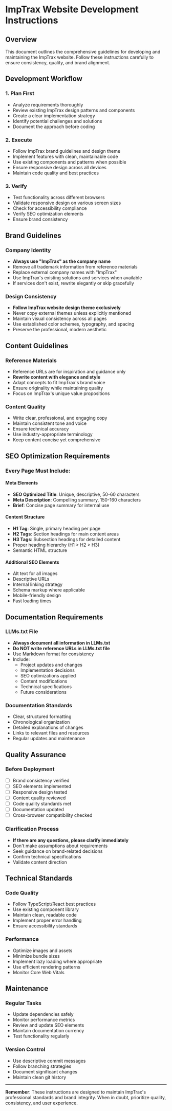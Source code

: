 # ImpTrax Website Development Instructions

## Overview
This document outlines the comprehensive guidelines for developing and maintaining the ImpTrax website. Follow these instructions carefully to ensure consistency, quality, and brand alignment.

## Development Workflow

### 1. Plan First
- Analyze requirements thoroughly
- Review existing ImpTrax design patterns and components
- Create a clear implementation strategy
- Identify potential challenges and solutions
- Document the approach before coding

### 2. Execute
- Follow ImpTrax brand guidelines and design theme
- Implement features with clean, maintainable code
- Use existing components and patterns when possible
- Ensure responsive design across all devices
- Maintain code quality and best practices

### 3. Verify
- Test functionality across different browsers
- Validate responsive design on various screen sizes
- Check for accessibility compliance
- Verify SEO optimization elements
- Ensure brand consistency

## Brand Guidelines

### Company Identity
- **Always use "ImpTrax" as the company name**
- Remove all trademark information from reference materials
- Replace external company names with "ImpTrax"
- Use ImpTrax's existing solutions and services when available
- If services don't exist, rewrite elegantly or skip gracefully

### Design Consistency
- **Follow ImpTrax website design theme exclusively**
- Never copy external themes unless explicitly mentioned
- Maintain visual consistency across all pages
- Use established color schemes, typography, and spacing
- Preserve the professional, modern aesthetic

## Content Guidelines

### Reference Materials
- Reference URLs are for inspiration and guidance only
- **Rewrite content with elegance and style**
- Adapt concepts to fit ImpTrax's brand voice
- Ensure originality while maintaining quality
- Focus on ImpTrax's unique value propositions

### Content Quality
- Write clear, professional, and engaging copy
- Maintain consistent tone and voice
- Ensure technical accuracy
- Use industry-appropriate terminology
- Keep content concise yet comprehensive

## SEO Optimization Requirements

### Every Page Must Include:

#### Meta Elements
- **SEO Optimized Title**: Unique, descriptive, 50-60 characters
- **Meta Description**: Compelling summary, 150-160 characters
- **Brief**: Concise page summary for internal use

#### Content Structure
- **H1 Tag**: Single, primary heading per page
- **H2 Tags**: Section headings for main content areas
- **H3 Tags**: Subsection headings for detailed content
- Proper heading hierarchy (H1 > H2 > H3)
- Semantic HTML structure

#### Additional SEO Elements
- Alt text for all images
- Descriptive URLs
- Internal linking strategy
- Schema markup where applicable
- Mobile-friendly design
- Fast loading times

## Documentation Requirements

### LLMs.txt File
- **Always document all information in LLMs.txt**
- **Do NOT write reference URLs in LLMs.txt file**
- Use Markdown format for consistency
- Include:
  - Project updates and changes
  - Implementation decisions
  - SEO optimizations applied
  - Content modifications
  - Technical specifications
  - Future considerations

### Documentation Standards
- Clear, structured formatting
- Chronological organization
- Detailed explanations of changes
- Links to relevant files and resources
- Regular updates and maintenance

## Quality Assurance

### Before Deployment
- [ ] Brand consistency verified
- [ ] SEO elements implemented
- [ ] Responsive design tested
- [ ] Content quality reviewed
- [ ] Code quality standards met
- [ ] Documentation updated
- [ ] Cross-browser compatibility checked

### Clarification Process
- **If there are any questions, please clarify immediately**
- Don't make assumptions about requirements
- Seek guidance on brand-related decisions
- Confirm technical specifications
- Validate content direction

## Technical Standards

### Code Quality
- Follow TypeScript/React best practices
- Use existing component library
- Maintain clean, readable code
- Implement proper error handling
- Ensure accessibility standards

### Performance
- Optimize images and assets
- Minimize bundle sizes
- Implement lazy loading where appropriate
- Use efficient rendering patterns
- Monitor Core Web Vitals

## Maintenance

### Regular Tasks
- Update dependencies safely
- Monitor performance metrics
- Review and update SEO elements
- Maintain documentation currency
- Test functionality regularly

### Version Control
- Use descriptive commit messages
- Follow branching strategies
- Document significant changes
- Maintain clean git history

---

**Remember**: These instructions are designed to maintain ImpTrax's professional standards and brand integrity. When in doubt, prioritize quality, consistency, and user experience.